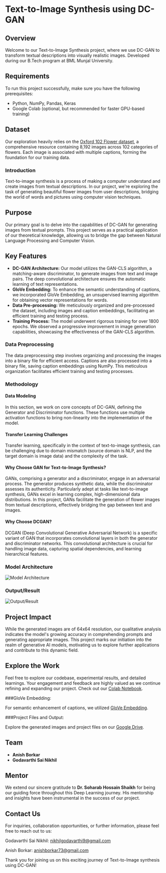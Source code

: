 # Text-to-Image Synthesis using DC-GAN

## Overview
Welcome to our Text-to-Image Synthesis project, where we use DC-GAN to transform textual descriptions into visually realistic images. Developed during our B.Tech program at BML Munjal University.

## Requirements
To run this project successfully, make sure you have the following prerequisites:
- Python, NumPy, Pandas, Keras
- Google Colab (optional, but recommended for faster GPU-based training)

## Dataset
Our exploration heavily relies on the [Oxford 102 Flower dataset](https://www.kaggle.com/datasets/nunenuh/pytorch-challange-flower-dataset), a comprehensive resource containing 8,192 images across 102 categories of flowers. Each image is associated with multiple captions, forming the foundation for our training data.

### Introduction
Text-to-image synthesis is a process of making a computer understand and create images from textual descriptions. In our project, we're exploring the task of generating beautiful flower images from user descriptions, bridging the world of words and pictures using computer vision techniques.

## Purpose
Our primary goal is to delve into the capabilities of DC-GAN for generating images from textual prompts. This project serves as a practical application of our theoretical knowledge, allowing us to bridge the gap between Natural Language Processing and Computer Vision.

## Key Features
- **DC-GAN Architecture:** Our model utilizes the GAN-CLS algorithm, a matching-aware discriminator, to generate images from text and image pairs. The deep convolutional architecture ensures the automatic learning of text representations.
- **GloVe Embedding:** To enhance the semantic understanding of captions, we incorporated GloVe Embedding, an unsupervised learning algorithm for obtaining vector representations for words.
- **Data Pre-processing:** We meticulously organized and pre-processed the dataset, including images and caption embeddings, facilitating an efficient training and testing process.
- **Training Process:** The model underwent rigorous training for over 1800 epochs. We observed a progressive improvement in image generation capabilities, showcasing the effectiveness of the GAN-CLS algorithm.

### Data Preprocessing
The data preprocessing step involves organizing and processing the images into a binary file for efficient access. Captions are also processed into a binary file, saving caption embeddings using NumPy. This meticulous organization facilitates efficient training and testing processes.

### Methodology
#### Data Modeling
In this section, we work on core concepts of DC-GAN, defining the Generator and Discriminator functions. These functions use multiple activation functions to bring non-linearity into the implementation of the model.

#### Transfer Learning Challenges
Transfer learning, specifically in the context of text-to-image synthesis, can be challenging due to domain mismatch (source domain is NLP, and the target domain is image data) and the complexity of the task.

#### Why Choose GAN for Text-to-Image Synthesis?
GANs, comprising a generator and a discriminator, engage in an adversarial process. The generator produces synthetic data, while the discriminator assesses its authenticity. Particularly adept at tasks like text-to-image synthesis, GANs excel in learning complex, high-dimensional data distributions. In this project, GANs facilitate the generation of flower images from textual descriptions, effectively bridging the gap between text and images.

#### Why Choose DCGAN?
DCGAN (Deep Convolutional Generative Adversarial Network) is a specific variant of GAN that incorporates convolutional layers in both the generator and discriminator networks. This convolutional architecture is crucial for handling image data, capturing spatial dependencies, and learning hierarchical features.

### Model Architecture
![Model Architecture](https://github.com/SaiNikhil0904/Text-to-Image-Synthesis-using-DC-GAN/assets/98106917/5365cc88-3056-4edb-ba41-57154f6ff8a9)

### Output/Result
![Output/Result](https://github.com/SaiNikhil0904/Text-to-Image-Synthesis-using-DC-GAN/assets/98106917/059b25bb-47cf-4868-8aa8-da8c258e8743)

## Project Impact
While the generated images are of 64x64 resolution, our qualitative analysis indicates the model's growing accuracy in comprehending prompts and generating appropriate images. This project marks our initiation into the realm of generative AI models, motivating us to explore further applications and contribute to this dynamic field.

## Explore the Work
Feel free to explore our codebase, experimental results, and detailed learnings. Your engagement and feedback are highly valued as we continue refining and expanding our project.  Check out our [Colab Notebook](https://colab.research.google.com/drive/14j2jbeLtjV7C_RpAXAVkKSnikx2OaDZ0?usp=sharing).

###GloVe Embedding:

For semantic enhancement of captions, we utilized [GloVe Embedding](https://drive.google.com/file/d/1VMxxJiS5pMe3XIp6xxvu5IRemIgT16Ft/view?usp=sharing).

###Project Files and Output: 

Explore the generated images and project files on our [Google Drive](https://drive.google.com/drive/folders/1MnuaZT0havkPazF7KSkpGSCr5bg11KQO?usp=sharing).

## Team
- **Anish Borkar**
- **Godavarthi Sai Nikhil**

## Mentor
We extend our sincere gratitude to **Dr. Soharab Hossain Shaikh** for being our guiding force throughout this Deep Learning journey. His mentorship and insights have been instrumental in the success of our project.

## Contact Us

For inquiries, collaboration opportunities, or further information, please feel free to reach out to us:

Godavarthi Sai Nikhil: nikhilgodavarthi9@gmail.com

Anish Borkar: anishborkar73@gmail.com

Thank you for joining us on this exciting journey of Text-to-Image synthesis using DC-GAN!

